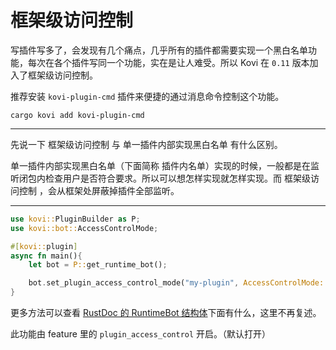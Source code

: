 # 框架级访问控制

写插件写多了，会发现有几个痛点，几乎所有的插件都需要实现一个黑白名单功能，每次在各个插件写同一个功能，实在是让人难受。所以 Kovi 在 `0.11` 版本加入了框架级访问控制。

推荐安装 `kovi-plugin-cmd` 插件来便捷的通过消息命令控制这个功能。

```shell
cargo kovi add kovi-plugin-cmd
```

***

先说一下 框架级访问控制 与 单一插件内部实现黑白名单 有什么区别。

单一插件内部实现黑白名单（下面简称 插件内名单）实现的时候，一般都是在监听闭包内检查用户是否符合要求。所以可以想怎样实现就怎样实现。而 框架级访问控制 ，会从框架处屏蔽掉插件全部监听。

***

```rust
use kovi::PluginBuilder as P;
use kovi::bot::AccessControlMode;

#[kovi::plugin]
async fn main(){
    let bot = P::get_runtime_bot();

    bot.set_plugin_access_control_mode("my-plugin", AccessControlMode::WhiteList).unwrap();
}
```

更多方法可以查看 [RustDoc 的 RuntimeBot 结构体](https://docs.rs/kovi/latest/kovi/bot/runtimebot/struct.RuntimeBot.html)下面有什么，这里不再复述。

此功能由 feature 里的 `plugin_access_control` 开启。（默认打开）
